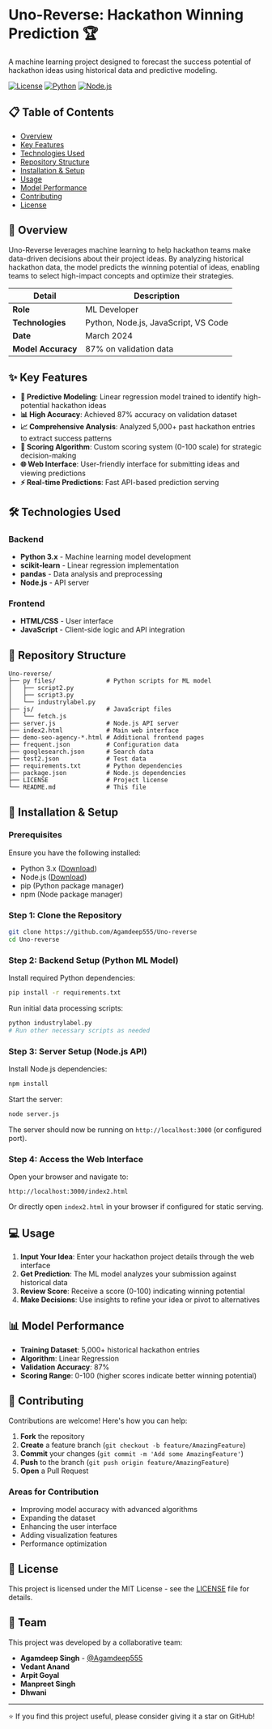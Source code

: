 # Uno-Reverse: Hackathon Winning Prediction 🏆

A machine learning project designed to forecast the success potential of hackathon ideas using historical data and predictive modeling.

[![License](https://img.shields.io/badge/License-MIT-blue.svg)](LICENSE)
[![Python](https://img.shields.io/badge/Python-3.x-blue.svg)](https://www.python.org/)
[![Node.js](https://img.shields.io/badge/Node.js-Required-green.svg)](https://nodejs.org/)

## 📋 Table of Contents

- [Overview](#overview)
- [Key Features](#key-features)
- [Technologies Used](#technologies-used)
- [Repository Structure](#repository-structure)
- [Installation & Setup](#installation--setup)
- [Usage](#usage)
- [Model Performance](#model-performance)
- [Contributing](#contributing)
- [License](#license)

## 🎯 Overview

Uno-Reverse leverages machine learning to help hackathon teams make data-driven decisions about their project ideas. By analyzing historical hackathon data, the model predicts the winning potential of ideas, enabling teams to select high-impact concepts and optimize their strategies.

| Detail | Description |
|--------|-------------|
| **Role** | ML Developer |
| **Technologies** | Python, Node.js, JavaScript, VS Code |
| **Date** | March 2024 |
| **Model Accuracy** | 87% on validation data |

## ✨ Key Features

- **🤖 Predictive Modeling**: Linear regression model trained to identify high-potential hackathon ideas
- **📊 High Accuracy**: Achieved 87% accuracy on validation dataset
- **📈 Comprehensive Analysis**: Analyzed 5,000+ past hackathon entries to extract success patterns
- **🎯 Scoring Algorithm**: Custom scoring system (0-100 scale) for strategic decision-making
- **🌐 Web Interface**: User-friendly interface for submitting ideas and viewing predictions
- **⚡ Real-time Predictions**: Fast API-based prediction serving

## 🛠 Technologies Used

### Backend
- **Python 3.x** - Machine learning model development
- **scikit-learn** - Linear regression implementation
- **pandas** - Data analysis and preprocessing
- **Node.js** - API server

### Frontend
- **HTML/CSS** - User interface
- **JavaScript** - Client-side logic and API integration

## 📁 Repository Structure

```
Uno-reverse/
├── py files/              # Python scripts for ML model
│   ├── script2.py
│   ├── script3.py
│   └── industrylabel.py
├── js/                    # JavaScript files
│   └── fetch.js
├── server.js              # Node.js API server
├── index2.html            # Main web interface
├── demo-seo-agency-*.html # Additional frontend pages
├── frequent.json          # Configuration data
├── googlesearch.json      # Search data
├── test2.json             # Test data
├── requirements.txt       # Python dependencies
├── package.json           # Node.js dependencies
├── LICENSE                # Project license
└── README.md              # This file
```

## 🚀 Installation & Setup

### Prerequisites

Ensure you have the following installed:
- Python 3.x ([Download](https://www.python.org/downloads/))
- Node.js ([Download](https://nodejs.org/))
- pip (Python package manager)
- npm (Node package manager)

### Step 1: Clone the Repository

```bash
git clone https://github.com/Agamdeep555/Uno-reverse
cd Uno-reverse
```

### Step 2: Backend Setup (Python ML Model)

Install required Python dependencies:

```bash
pip install -r requirements.txt
```

Run initial data processing scripts:

```bash
python industrylabel.py
# Run other necessary scripts as needed
```

### Step 3: Server Setup (Node.js API)

Install Node.js dependencies:

```bash
npm install
```

Start the server:

```bash
node server.js
```

The server should now be running on `http://localhost:3000` (or configured port).

### Step 4: Access the Web Interface

Open your browser and navigate to:
```
http://localhost:3000/index2.html
```

Or directly open `index2.html` in your browser if configured for static serving.

## 💻 Usage

1. **Input Your Idea**: Enter your hackathon project details through the web interface
2. **Get Prediction**: The ML model analyzes your submission against historical data
3. **Review Score**: Receive a score (0-100) indicating winning potential
4. **Make Decisions**: Use insights to refine your idea or pivot to alternatives

## 📊 Model Performance

- **Training Dataset**: 5,000+ historical hackathon entries
- **Algorithm**: Linear Regression
- **Validation Accuracy**: 87%
- **Scoring Range**: 0-100 (higher scores indicate better winning potential)

## 🤝 Contributing

Contributions are welcome! Here's how you can help:

1. **Fork** the repository
2. **Create** a feature branch (`git checkout -b feature/AmazingFeature`)
3. **Commit** your changes (`git commit -m 'Add some AmazingFeature'`)
4. **Push** to the branch (`git push origin feature/AmazingFeature`)
5. **Open** a Pull Request

### Areas for Contribution
- Improving model accuracy with advanced algorithms
- Expanding the dataset
- Enhancing the user interface
- Adding visualization features
- Performance optimization

## 📄 License

This project is licensed under the MIT License - see the [LICENSE](LICENSE) file for details.

## 👥 Team

This project was developed by a collaborative team:

- **Agamdeep Singh** - [@Agamdeep555](https://github.com/Agamdeep555)
- **Vedant Anand**
- **Arpit Goyal**
- **Manpreet Singh**
- **Dhwani**

---

⭐ If you find this project useful, please consider giving it a star on GitHub!
